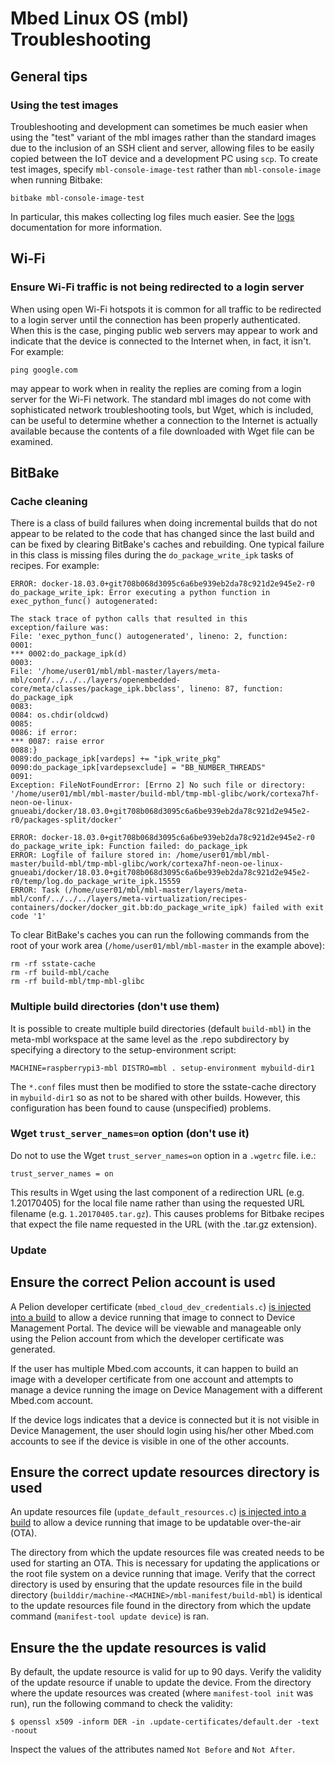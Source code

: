 # Mbed Linux OS (mbl) Troubleshooting

## General tips

### Using the test images

Troubleshooting and development can sometimes be much easier when using the
"test" variant of the mbl images rather than the standard images due to the
inclusion of an SSH client and server, allowing files to be easily copied
between the IoT device and a development PC using `scp`. To create test images,
specify `mbl-console-image-test` rather than `mbl-console-image` when running
Bitbake:
```
bitbake mbl-console-image-test
```
In particular, this makes collecting log files much easier. See the
[logs][mbl-logs] documentation for more information.


## Wi-Fi

### Ensure Wi-Fi traffic is not being redirected to a login server
When using open Wi-Fi hotspots it is common for all traffic to be redirected to
a login server until the connection has been properly authenticated. When this
is the case, pinging public web servers may appear to work and indicate that the
device is connected to the Internet when, in fact, it isn't. For example:
```
ping google.com
```
may appear to work when in reality the replies are coming from a login server
for the Wi-Fi network. The standard mbl images do not come with sophisticated
network troubleshooting tools, but Wget, which is included, can be useful to
determine whether a connection to the Internet is actually available because
the contents of a file downloaded with Wget file can be examined.


## BitBake

### Cache cleaning
There is a class of build failures when doing incremental builds that do not
appear to be related to the code that has changed since the last build and can
be fixed by clearing BitBake's caches and rebuilding. One typical failure in
this class is missing files during the `do_package_write_ipk` tasks of recipes.
For example:
```
ERROR: docker-18.03.0+git708b068d3095c6a6be939eb2da78c921d2e945e2-r0 do_package_write_ipk: Error executing a python function in exec_python_func() autogenerated:

The stack trace of python calls that resulted in this exception/failure was:
File: 'exec_python_func() autogenerated', lineno: 2, function:
0001:
*** 0002:do_package_ipk(d)
0003:
File: '/home/user01/mbl/mbl-master/layers/meta-mbl/conf/../../../layers/openembedded-core/meta/classes/package_ipk.bbclass', lineno: 87, function: do_package_ipk
0083:
0084: os.chdir(oldcwd)
0085:
0086: if error:
*** 0087: raise error
0088:}
0089:do_package_ipk[vardeps] += "ipk_write_pkg"
0090:do_package_ipk[vardepsexclude] = "BB_NUMBER_THREADS"
0091:
Exception: FileNotFoundError: [Errno 2] No such file or directory: '/home/user01/mbl/mbl-master/build-mbl/tmp-mbl-glibc/work/cortexa7hf-neon-oe-linux-gnueabi/docker/18.03.0+git708b068d3095c6a6be939eb2da78c921d2e945e2-r0/packages-split/docker'

ERROR: docker-18.03.0+git708b068d3095c6a6be939eb2da78c921d2e945e2-r0 do_package_write_ipk: Function failed: do_package_ipk
ERROR: Logfile of failure stored in: /home/user01/mbl/mbl-master/build-mbl/tmp-mbl-glibc/work/cortexa7hf-neon-oe-linux-gnueabi/docker/18.03.0+git708b068d3095c6a6be939eb2da78c921d2e945e2-r0/temp/log.do_package_write_ipk.15559
ERROR: Task (/home/user01/mbl/mbl-master/layers/meta-mbl/conf/../../../layers/meta-virtualization/recipes-containers/docker/docker_git.bb:do_package_write_ipk) failed with exit code '1'
```

To clear BitBake's caches you can run the following commands from the root of
your work area (`/home/user01/mbl/mbl-master` in the example above):
```
rm -rf sstate-cache
rm -rf build-mbl/cache
rm -rf build-mbl/tmp-mbl-glibc
```

### Multiple build directories (don't use them)
It is possible to create multiple build directories (default `build-mbl`) in
the meta-mbl workspace at the same level as the .repo subdirectory by
specifying a directory to the setup-environment script:
```
MACHINE=raspberrypi3-mbl DISTRO=mbl . setup-environment mybuild-dir1
```

The `*.conf` files must then be modified to store the sstate-cache directory in
`mybuild-dir1` so as not to be shared with other builds. However, this
configuration has been found to cause (unspecified) problems.

### Wget `trust_server_names=on` option (don't use it)
Do not to use the Wget `trust_server_names=on` option in a `.wgetrc` file. i.e.:
```
trust_server_names = on
```

This results in Wget using the last component of a redirection URL (e.g.
1.20170405) for the local file name rather than using the requested URL
filename (e.g. `1.20170405.tar.gz`).  This causes problems for Bitbake recipes
that expect the file name requested in the URL (with the .tar.gz extension).


### Update

## Ensure the correct Pelion account is used
A Pelion developer certificate (`mbed_cloud_dev_credentials.c`) [is injected into a build](https://os.mbed.com/docs/linux-os/v0.5/getting-started/building-an-mbl-image.html/) to allow a device running that image to connect to Device Management Portal. The device will be viewable and manageable only using the Pelion account from which the developer certificate was generated.

If the user has multiple Mbed.com accounts, it can happen to build an image with a developer certificate from one account and attempts to manage a device running the image on Device Management with a different Mbed.com account.

If the device logs indicates that a device is connected but it is not visible in Device Management, the user should login using his/her other Mbed.com accounts to see if the device is visible in one of the other accounts.

## Ensure the correct update resources directory is used
An update resources file (`update_default_resources.c`) [is injected into a build](https://os.mbed.com/docs/linux-os/v0.5/getting-started/building-an-mbl-image.html/) to allow a device running that image to be updatable over-the-air (OTA).

The directory from which the update resources file was created needs to be used for starting an OTA. This is necessary for updating the applications or the root file system on a device running that image.
Verify that the correct directory is used by ensuring that the update resources file in the build directory (`builddir/machine-<MACHINE>/mbl-manifest/build-mbl`) is identical to the update resources file found in the directory from which the update command (`manifest-tool update device`) is ran.

## Ensure the the update resources is valid
By default, the update resource is valid for up to 90 days.
Verify the validity of the update resource if unable to update the device.
From the directory where the update resources was created (where `manifest-tool init` was run), run the following command to check the validity:

```
$ openssl x509 -inform DER -in .update-certificates/default.der -text -noout
```
Inspect the values of the attributes named `Not Before` and `Not After`.

[mbl-logs]: logs.md
